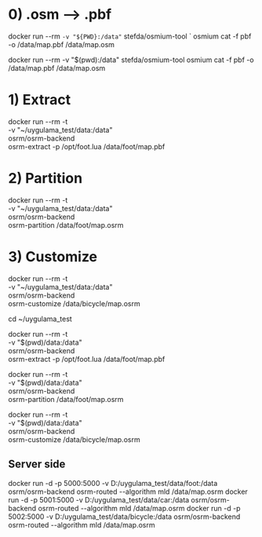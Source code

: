 # 0) .osm --> .pbf

docker run --rm `
    -v "${PWD}:/data" `
    stefda/osmium-tool `
    osmium cat -f pbf -o /data/map.pbf /data/map.osm




docker run --rm -v "$(pwd):/data" stefda/osmium-tool osmium cat -f pbf -o /data/map.pbf /data/map.osm


# 1) Extract
docker run --rm -t \
  -v "~/uygulama_test/data:/data" \
  osrm/osrm-backend \
  osrm-extract -p /opt/foot.lua /data/foot/map.pbf

# 2) Partition
docker run --rm -t \
  -v "~/uygulama_test/data:/data" \
  osrm/osrm-backend \
  osrm-partition /data/foot/map.osrm

# 3) Customize
docker run --rm -t \
  -v "~/uygulama_test/data:/data" \
  osrm/osrm-backend \
  osrm-customize /data/bicycle/map.osrm



cd ~/uygulama_test

docker run --rm -t \
  -v "$(pwd)/data:/data" \
  osrm/osrm-backend \
  osrm-extract -p /opt/foot.lua /data/foot/map.pbf

docker run --rm -t \
  -v "$(pwd)/data:/data" \
  osrm/osrm-backend \
  osrm-partition /data/foot/map.osrm

docker run --rm -t \
  -v "$(pwd)/data:/data" \
  osrm/osrm-backend \
  osrm-customize /data/bicycle/map.osrm

## Server side
docker run -d -p 5000:5000 -v D:/uygulama_test/data/foot:/data osrm/osrm-backend osrm-routed --algorithm mld /data/map.osrm
docker run -d -p 5001:5000 -v D:/uygulama_test/data/car:/data osrm/osrm-backend osrm-routed --algorithm mld /data/map.osrm
docker run -d -p 5002:5000 -v D:/uygulama_test/data/bicycle:/data osrm/osrm-backend osrm-routed --algorithm mld /data/map.osrm